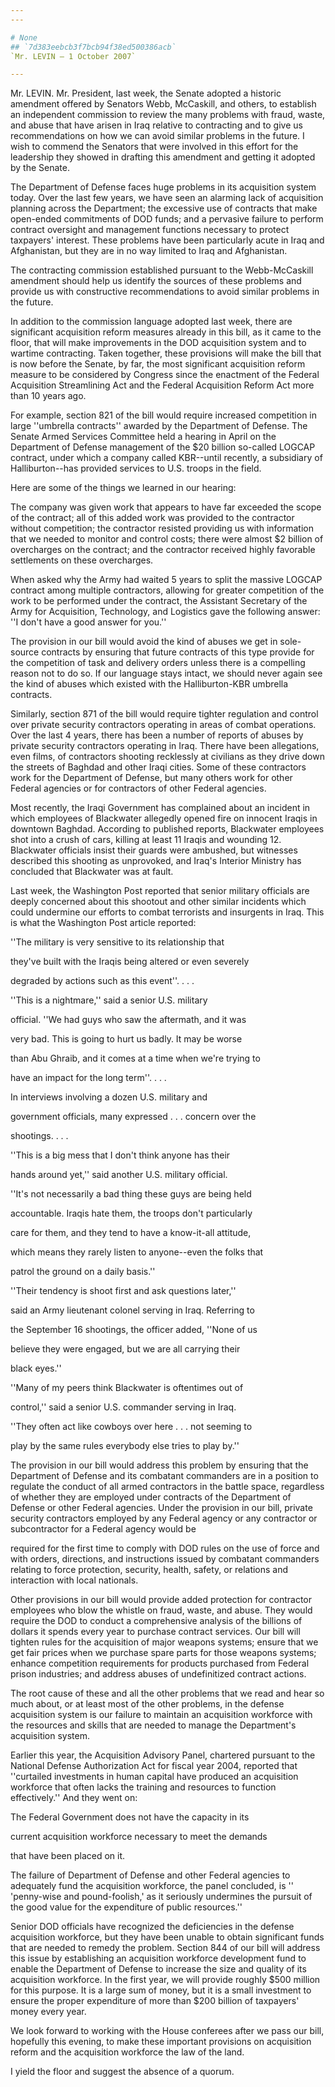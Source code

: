 ```yaml
---
---

# None
## `7d383eebcb3f7bcb94f38ed500386acb`
`Mr. LEVIN — 1 October 2007`

---
```



Mr. LEVIN. Mr. President, last week, the Senate adopted a historic 
amendment offered by Senators Webb, McCaskill, and others, to establish 
an independent commission to review the many problems with fraud, 
waste, and abuse that have arisen in Iraq relative to contracting and 
to give us recommendations on how we can avoid similar problems in the 
future. I wish to commend the Senators that were involved in this 
effort for the leadership they showed in drafting this amendment and 
getting it adopted by the Senate.

The Department of Defense faces huge problems in its acquisition 
system today. Over the last few years, we have seen an alarming lack of 
acquisition planning across the Department; the excessive use of 
contracts that make open-ended commitments of DOD funds; and a 
pervasive failure to perform contract oversight and management 
functions necessary to protect taxpayers' interest. These problems have 
been particularly acute in Iraq and Afghanistan, but they are in no way 
limited to Iraq and Afghanistan.

The contracting commission established pursuant to the Webb-McCaskill 
amendment should help us identify the sources of these problems and 
provide us with constructive recommendations to avoid similar problems 
in the future.

In addition to the commission language adopted last week, there are 
significant acquisition reform measures already in this bill, as it 
came to the floor, that will make improvements in the DOD acquisition 
system and to wartime contracting. Taken together, these provisions 
will make the bill that is now before the Senate, by far, the most 
significant acquisition reform measure to be considered by Congress 
since the enactment of the Federal Acquisition Streamlining Act and the 
Federal Acquisition Reform Act more than 10 years ago.

For example, section 821 of the bill would require increased 
competition in large ''umbrella contracts'' awarded by the Department 
of Defense. The Senate Armed Services Committee held a hearing in April 
on the Department of Defense management of the $20 billion so-called 
LOGCAP contract, under which a company called KBR--until recently, a 
subsidiary of Halliburton--has provided services to U.S. troops in the 
field.

Here are some of the things we learned in our hearing:

The company was given work that appears to have far exceeded the 
scope of the contract; all of this added work was provided to the 
contractor without competition; the contractor resisted providing us 
with information that we needed to monitor and control costs; there 
were almost $2 billion of overcharges on the contract; and the 
contractor received highly favorable settlements on these overcharges.

When asked why the Army had waited 5 years to split the massive 
LOGCAP contract among multiple contractors, allowing for greater 
competition of the work to be performed under the contract, the 
Assistant Secretary of the Army for Acquisition, Technology, and 
Logistics gave the following answer: ''I don't have a good answer for 
you.''

The provision in our bill would avoid the kind of abuses we get in 
sole-source contracts by ensuring that future contracts of this type 
provide for the competition of task and delivery orders unless there is 
a compelling reason not to do so. If our language stays intact, we 
should never again see the kind of abuses which existed with the 
Halliburton-KBR umbrella contracts.

Similarly, section 871 of the bill would require tighter regulation 
and control over private security contractors operating in areas of 
combat operations. Over the last 4 years, there has been a number of 
reports of abuses by private security contractors operating in Iraq. 
There have been allegations, even films, of contractors shooting 
recklessly at civilians as they drive down the streets of Baghdad and 
other Iraqi cities. Some of these contractors work for the Department 
of Defense, but many others work for other Federal agencies or for 
contractors of other Federal agencies.

Most recently, the Iraqi Government has complained about an incident 
in which employees of Blackwater allegedly opened fire on innocent 
Iraqis in downtown Baghdad. According to published reports, Blackwater 
employees shot into a crush of cars, killing at least 11 Iraqis and 
wounding 12. Blackwater officials insist their guards were ambushed, 
but witnesses described this shooting as unprovoked, and Iraq's 
Interior Ministry has concluded that Blackwater was at fault.

Last week, the Washington Post reported that senior military 
officials are deeply concerned about this shootout and other similar 
incidents which could undermine our efforts to combat terrorists and 
insurgents in Iraq. This is what the Washington Post article reported:




 ''The military is very sensitive to its relationship that 


 they've built with the Iraqis being altered or even severely 


 degraded by actions such as this event''. . . .



 ''This is a nightmare,'' said a senior U.S. military 


 official. ''We had guys who saw the aftermath, and it was 


 very bad. This is going to hurt us badly. It may be worse 


 than Abu Ghraib, and it comes at a time when we're trying to 


 have an impact for the long term''. . . .



 In interviews involving a dozen U.S. military and 


 government officials, many expressed . . . concern over the 


 shootings. . . .



 ''This is a big mess that I don't think anyone has their 


 hands around yet,'' said another U.S. military official. 


 ''It's not necessarily a bad thing these guys are being held 


 accountable. Iraqis hate them, the troops don't particularly 


 care for them, and they tend to have a know-it-all attitude, 


 which means they rarely listen to anyone--even the folks that 


 patrol the ground on a daily basis.''



 ''Their tendency is shoot first and ask questions later,'' 


 said an Army lieutenant colonel serving in Iraq. Referring to 


 the September 16 shootings, the officer added, ''None of us 


 believe they were engaged, but we are all carrying their 


 black eyes.''



 ''Many of my peers think Blackwater is oftentimes out of 


 control,'' said a senior U.S. commander serving in Iraq. 


 ''They often act like cowboys over here . . . not seeming to 


 play by the same rules everybody else tries to play by.''


The provision in our bill would address this problem by ensuring that 
the Department of Defense and its combatant commanders are in a 
position to regulate the conduct of all armed contractors in the battle 
space, regardless of whether they are employed under contracts of the 
Department of Defense or other Federal agencies. Under the provision in 
our bill, private security contractors employed by any Federal agency 
or any contractor or subcontractor for a Federal agency would be


required for the first time to comply with DOD rules on the use of 
force and with orders, directions, and instructions issued by combatant 
commanders relating to force protection, security, health, safety, or 
relations and interaction with local nationals.

Other provisions in our bill would provide added protection for 
contractor employees who blow the whistle on fraud, waste, and abuse. 
They would require the DOD to conduct a comprehensive analysis of the 
billions of dollars it spends every year to purchase contract services. 
Our bill will tighten rules for the acquisition of major weapons 
systems; ensure that we get fair prices when we purchase spare parts 
for those weapons systems; enhance competition requirements for 
products purchased from Federal prison industries; and address abuses 
of undefinitized contract actions.

The root cause of these and all the other problems that we read and 
hear so much about, or at least most of the other problems, in the 
defense acquisition system is our failure to maintain an acquisition 
workforce with the resources and skills that are needed to manage the 
Department's acquisition system.

Earlier this year, the Acquisition Advisory Panel, chartered pursuant 
to the National Defense Authorization Act for fiscal year 2004, 
reported that ''curtailed investments in human capital have produced an 
acquisition workforce that often lacks the training and resources to 
function effectively.'' And they went on:




 The Federal Government does not have the capacity in its 


 current acquisition workforce necessary to meet the demands 


 that have been placed on it.


The failure of Department of Defense and other Federal agencies to 
adequately fund the acquisition workforce, the panel concluded, is '' 
'penny-wise and pound-foolish,' as it seriously undermines the pursuit 
of the good value for the expenditure of public resources.''

Senior DOD officials have recognized the deficiencies in the defense 
acquisition workforce, but they have been unable to obtain significant 
funds that are needed to remedy the problem. Section 844 of our bill 
will address this issue by establishing an acquisition workforce 
development fund to enable the Department of Defense to increase the 
size and quality of its acquisition workforce. In the first year, we 
will provide roughly $500 million for this purpose. It is a large sum 
of money, but it is a small investment to ensure the proper expenditure 
of more than $200 billion of taxpayers' money every year.

We look forward to working with the House conferees after we pass our 
bill, hopefully this evening, to make these important provisions on 
acquisition reform and the acquisition workforce the law of the land.

I yield the floor and suggest the absence of a quorum.